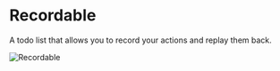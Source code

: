 # Recordable
A todo list that allows you to record your actions and replay them back.

![Recordable](https://i.imgur.com/6ECF8vW.png)